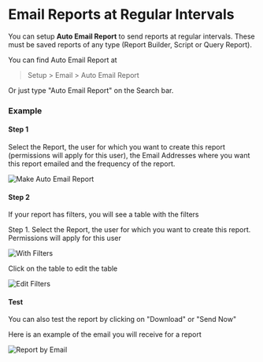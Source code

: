 <!-- add-breadcrumbs -->
# Email Reports at Regular Intervals

You can setup **Auto Email Report** to send reports at regular intervals. These must be saved reports of any type (Report Builder, Script or Query Report).

You can find Auto Email Report at

> Setup > Email > Auto Email Report

Or just type "Auto Email Report" on the Search bar.

### Example

#### Step 1

Select the Report, the user for which you want to create this report (permissions will apply for this user), the Email Addresses where you want this report emailed and the frequency of the report.

<img class="screenshot" alt="Make Auto Email Report" src="{{docs_base_url}}/assets/img/setup/email/auto-email-1.png">

#### Step 2

If your report has filters, you will see a table with the filters

Step 1. Select the Report, the user for which you want to create this report. Permissions will apply for this user

<img class="screenshot" alt="With Filters" src="{{docs_base_url}}/assets/img/setup/email/auto-email-2.png">

Click on the table to edit the table

<img class="screenshot" alt="Edit Filters" src="{{docs_base_url}}/assets/img/setup/email/auto-email-3.png">

#### Test

You can also test the report by clicking on "Download" or "Send Now"

Here is an example of the email you will receive for a report

<img class="screenshot" alt="Report by Email" src="{{docs_base_url}}/assets/img/setup/email/auto-email-4.png">

